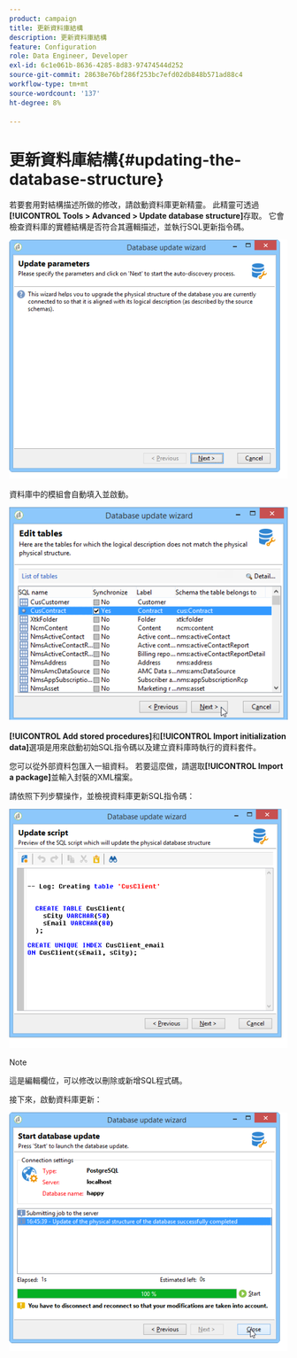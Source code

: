 ```yaml
---
product: campaign
title: 更新資料庫結構
description: 更新資料庫結構
feature: Configuration
role: Data Engineer, Developer
exl-id: 6c1e061b-8636-4285-8d83-97474544d252
source-git-commit: 28638e76bf286f253bc7efd02db848b571ad88c4
workflow-type: tm+mt
source-wordcount: '137'
ht-degree: 8%

---
```


# 更新資料庫結構{#updating-the-database-structure}



若要套用對結構描述所做的修改，請啟動資料庫更新精靈。 此精靈可透過&#x200B;**[!UICONTROL Tools > Advanced > Update database structure]**&#x200B;存取。 它會檢查資料庫的實體結構是否符合其邏輯描述，並執行SQL更新指令碼。

![](assets/d_ncs_integration_schema_update.png)

資料庫中的模組會自動填入並啟動。

![](assets/d_ncs_integration_schema_update_select.png)

**[!UICONTROL Add stored procedures]**&#x200B;和&#x200B;**[!UICONTROL Import initialization data]**&#x200B;選項是用來啟動初始SQL指令碼以及建立資料庫時執行的資料套件。

您可以從外部資料包匯入一組資料。 若要這麼做，請選取&#x200B;**[!UICONTROL Import a package]**&#x200B;並輸入封裝的XML檔案。

請依照下列步驟操作，並檢視資料庫更新SQL指令碼：

![](assets/d_ncs_integration_schema_update2.png)

>[!NOTE]
>
>這是編輯欄位，可以修改以刪除或新增SQL程式碼。

接下來，啟動資料庫更新：

![](assets/d_ncs_integration_schema_update3.png)
